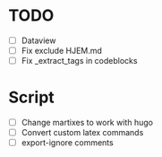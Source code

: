 # TODO
- [ ] Dataview
- [ ] Fix exclude HJEM.md
- [ ] Fix _extract_tags in codeblocks

# Script
- [ ] Change martixes to work with hugo
- [ ] Convert custom latex commands
- [ ] export-ignore comments

